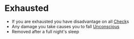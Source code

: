 # Exhausted

- If you are exhausted you have disadvantage on all [Check](Game%20Structure/Check.md)s
- Any damage you take causes you to fall [Unconscious](Conditions/Unconscious.md)
- Removed after a full night's sleep